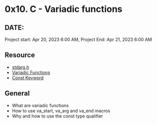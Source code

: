 # 0x10. C - Variadic functions 

## DATE: 
 Project start:  Apr 20, 2023 6:00 AM, 
 Project End: 	 Apr 21, 2023 6:00 AM

## Resource

- [stdarg.h](https://en.wikipedia.org/wiki/Stdarg.h)
- [Variadic Functions](https://www.gnu.org/software/libc/manual/html_node/Variadic-Functions.html)
- [Const Keyword](https://www.youtube.com/watch?v=1W4oyuOdXv8)

## General
- What are variadic functions
- How to use va_start, va_arg and va_end macros
- Why and how to use the const type qualifier